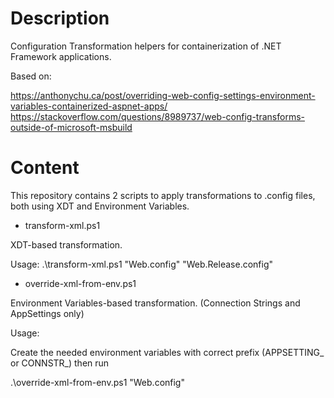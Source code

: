 # Description
Configuration Transformation helpers for containerization of .NET Framework applications.

Based on:

https://anthonychu.ca/post/overriding-web-config-settings-environment-variables-containerized-aspnet-apps/
https://stackoverflow.com/questions/8989737/web-config-transforms-outside-of-microsoft-msbuild


# Content
This repository contains 2 scripts to apply transformations to .config files, both using XDT and Environment Variables.

- transform-xml.ps1

XDT-based transformation. 

Usage: .\transform-xml.ps1 "Web.config" "Web.Release.config"


- override-xml-from-env.ps1

Environment Variables-based transformation. (Connection Strings and AppSettings only)

Usage: 

Create the needed environment variables with correct prefix (APPSETTING_ or CONNSTR_) then run

.\override-xml-from-env.ps1 "Web.config"

